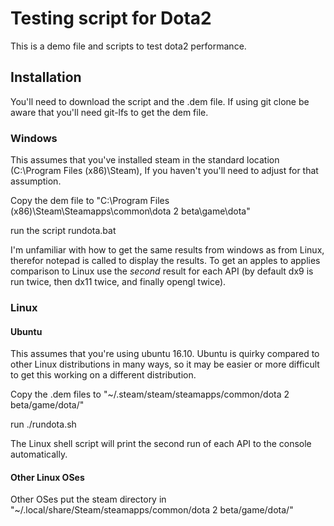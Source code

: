 # Testing script for Dota2

This is a demo file and scripts to test dota2 performance.

## Installation

You'll need to download the script and the .dem file. If using git clone be aware that you'll need git-lfs to get the dem file.

### Windows

This assumes that you've installed steam in the standard location (C:\Program Files (x86)\Steam), If you haven't you'll need to adjust for that assumption.

Copy the dem file to "C:\Program Files (x86)\Steam\Steamapps\common\dota 2 beta\game\dota\"

run the script rundota.bat

I'm unfamiliar with how to get the same results from windows as from Linux, therefor notepad is called to display the results. To get an apples to applies comparison to Linux use the *second* result for each API (by default dx9 is run twice, then dx11 twice, and finally opengl twice).


### Linux

#### Ubuntu

This assumes that you're using ubuntu 16.10. Ubuntu is quirky compared to other Linux distributions in many ways, so it may be easier or more difficult to get this working on a different distribution.

Copy the .dem files to "~/.steam/steam/steamapps/common/dota 2 beta/game/dota/"

run ./rundota.sh

The Linux shell script will print the second run of each API to the console automatically.

#### Other Linux OSes

Other OSes put the steam directory in "~/.local/share/Steam/steamapps/common/dota 2 beta/game/dota/"
